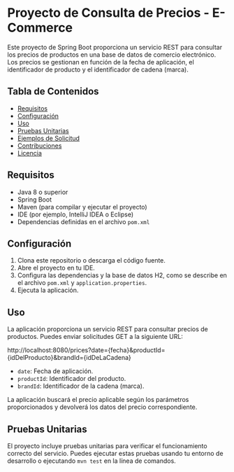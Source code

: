 # Proyecto de Consulta de Precios - E-Commerce

Este proyecto de Spring Boot proporciona un servicio REST para consultar los precios de productos en una base de datos de comercio electrónico. Los precios se gestionan en función de la fecha de aplicación, el identificador de producto y el identificador de cadena (marca).

## Tabla de Contenidos

- [Requisitos](#requisitos)
- [Configuración](#configuración)
- [Uso](#uso)
- [Pruebas Unitarias](#pruebas-unitarias)
- [Ejemplos de Solicitud](#ejemplos-de-solicitud)
- [Contribuciones](#contribuciones)
- [Licencia](#licencia)

## Requisitos

- Java 8 o superior
- Spring Boot
- Maven (para compilar y ejecutar el proyecto)
- IDE (por ejemplo, IntelliJ IDEA o Eclipse)
- Dependencias definidas en el archivo `pom.xml`

## Configuración

1. Clona este repositorio o descarga el código fuente.
2. Abre el proyecto en tu IDE.
3. Configura las dependencias y la base de datos H2, como se describe en el archivo `pom.xml` y `application.properties`.
4. Ejecuta la aplicación.

## Uso

La aplicación proporciona un servicio REST para consultar precios de productos. Puedes enviar solicitudes GET a la siguiente URL:

http://localhost:8080/prices?date={fecha}&productId={idDelProducto}&brandId={idDeLaCadena}

- `date`: Fecha de aplicación.
- `productId`: Identificador del producto.
- `brandId`: Identificador de la cadena (marca).

La aplicación buscará el precio aplicable según los parámetros proporcionados y devolverá los datos del precio correspondiente.

## Pruebas Unitarias

El proyecto incluye pruebas unitarias para verificar el funcionamiento correcto del servicio. Puedes ejecutar estas pruebas usando tu entorno de desarrollo o ejecutando `mvn test` en la línea de comandos.
